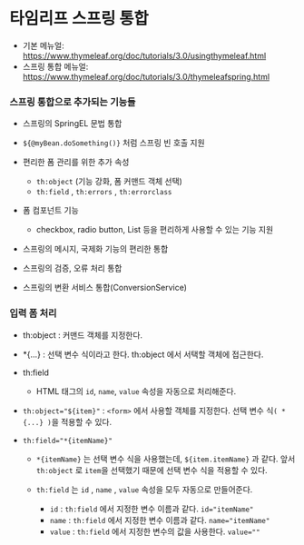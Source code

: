 # 타임리프 스프링 통합

* 기본 메뉴얼: https://www.thymeleaf.org/doc/tutorials/3.0/usingthymeleaf.html
* 스프링 통합 메뉴얼: https://www.thymeleaf.org/doc/tutorials/3.0/thymeleafspring.html

### 스프링 통합으로 추가되는 기능들

* 스프링의 SpringEL 문법 통합 
* `${@myBean.doSomething()}` 처럼 스프링 빈 호출 지원 
* 편리한 폼 관리를 위한 추가 속성 
  * `th:object` (기능 강화, 폼 커맨드 객체 선택) 
  * `th:field` , `th:errors` , `th:errorclass`

* 폼 컴포넌트 기능 
  * checkbox, radio button, List 등을 편리하게 사용할 수 있는 기능 지원 
* 스프링의 메시지, 국제화 기능의 편리한 통합 
* 스프링의 검증, 오류 처리 통합 
* 스프링의 변환 서비스 통합(ConversionService)

### 입력 폼 처리

* th:object : 커맨드 객체를 지정한다.
* *{...} : 선택 변수 식이라고 한다. th:object 에서 서택할 객체에 접근한다.
* th:field
  * HTML 태그의 `id`, `name`, `value` 속성을 자동으로 처리해준다.


* `th:object="${item}"` : `<form>` 에서 사용할 객체를 지정한다. 선택 변수 식`( *{...} )`을 적용할 수 있다. 
* `th:field="*{itemName}"`


  * `*{itemName}` 는 선택 변수 식을 사용했는데, `${item.itemName}` 과 같다. 앞서 `th:object` 로 `item`을 선택했기 때문에 선택 변수 식을 적용할 수 있다. 
  
  * `th:field` 는 `id` , `name` , `value` 속성을 모두 자동으로 만들어준다. 
    * `id` : `th:field` 에서 지정한 변수 이름과 같다. `id="itemName"` 
    * `name` : `th:field` 에서 지정한 변수 이름과 같다. `name="itemName"` 
    * `value` : `th:field` 에서 지정한 변수의 값을 사용한다. `value=""`
